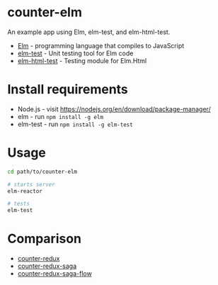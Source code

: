 # counter-elm
An example app using Elm, elm-test, and elm-html-test.

* [Elm](http://elm-lang.org/) - programming language that compiles to JavaScript
* [elm-test](http://package.elm-lang.org/packages/elm-community/elm-test/latest) - Unit testing tool for Elm code
* [elm-html-test](http://package.elm-lang.org/packages/eeue56/elm-html-test/latest) - Testing module for Elm.Html


# Install requirements

* Node.js - visit https://nodejs.org/en/download/package-manager/
* elm - run `npm install -g elm`
* elm-test - run `npm install -g elm-test`


# Usage

```sh
cd path/to/counter-elm

# starts server
elm-reactor

# tests
elm-test
```


# Comparison

* [counter-redux](https://github.com/boiyaa/counter-redux)
* [counter-redux-saga](https://github.com/boiyaa/counter-redux-saga)
* [counter-redux-saga-flow](https://github.com/boiyaa/counter-redux-saga-flow)
